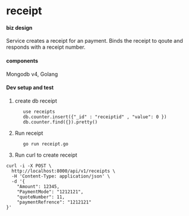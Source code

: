 # receipt

#### biz design

Service creates a receipt for an payment. Binds the receipt to qoute and responds with a receipt number.

#### components

Mongodb v4, Golang 

#### Dev setup and test

1. create db receipt 
    ```
       use receipts
       db.counter.insert({"_id" : "receiptid" , "value": 0 })
       db.counter.find({}).pretty()
    ```
2. Run receipt
   ```
      go run receipt.go 
   ```

3. Run curl to create receipt

```
curl -i -X POST \
  http://localhost:8000/api/v1/receipts \
  -H 'Content-Type: application/json' \
  -d '{              
    "Amount": 12345,  
    "PaymentMode": "1212121", 
    "quoteNumber": 11, 
    "paymentRefrence": "1212121" 
}'
```
